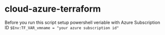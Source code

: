 # cloud-azure-terraform
Before you run this script setup powershell veriable with Azure Subscription ID
`$Env:TF_VAR_vmname = "your azure subscription id"`